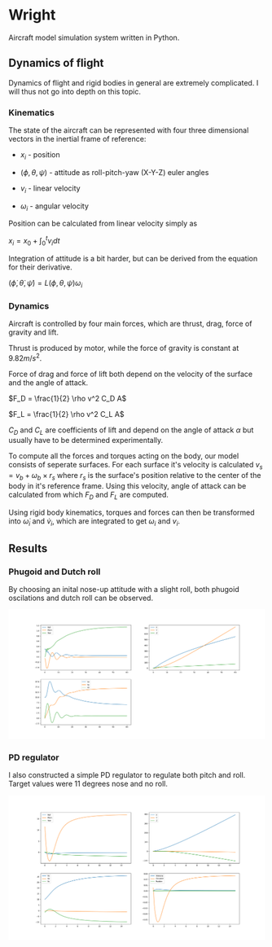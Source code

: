 # Wright
Aircraft model simulation system written in Python.

## Dynamics of flight

Dynamics of flight and rigid bodies in general are extremely complicated. I will thus not go into depth on this topic.

### Kinematics

The state of the aircraft can be represented with four three dimensional vectors in the inertial frame of reference:
* $x_i$ - position
* $(\phi, \theta, \psi)$ - attitude as roll-pitch-yaw (X-Y-Z) euler angles

* $v_i$ - linear velocity
* $\omega_i$ - angular velocity

Position can be calculated from linear velocity simply as

$x_i = x_0 + \int_{0}^{t} v_i dt$

Integration of attitude is a bit harder, but can be derived from the equation for their derivative.

$(\dot \phi, \dot \theta, \dot \psi) = L(\phi, \theta, \psi) \omega_i$

### Dynamics

Aircraft is controlled by four main forces, which are thrust, drag, force of gravity and lift.

Thrust is produced by motor, while the force of gravity is constant at $9.82 m / s^2$.

Force of drag and force of lift both depend on the velocity of the surface and the angle of attack.

$F_D = \frac{1}{2} \rho v^2 C_D A$

$F_L = \frac{1}{2} \rho v^2 C_L A$

$C_D$ and $C_L$ are coefficients of lift and depend on the angle of attack $\alpha$ but usually have to be determined experimentally.


To compute all the forces and torques acting on the body, our model consists of seperate surfaces. For each surface it's velocity is calculated $v_s = v_b + \omega_b \times r_s$ where $r_s$ is the surface's position relative to the center of the body in it's reference frame. Using this velocity, angle of attack can be calculated from which $F_D$ and $F_L$ are computed.

Using rigid body kinematics, torques and forces can then be transformed into $\dot \omega_i$ and $\dot v_i$, which are integrated to get $\omega_i$ and $v_i$.

## Results

### Phugoid and Dutch roll

By choosing an inital nose-up attitude with a slight roll, both phugoid oscilations and dutch roll can be observed.

![img1](Media/phugoid_dutch.png)


### PD regulator

I also constructed a simple PD regulator to regulate both pitch and roll. Target values were 11 degrees nose and no roll.

![img2](Media/takeoff_mode.png)

